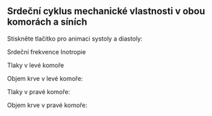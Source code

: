 <div class="w3-row">
<div class="w3-col s12 l4">

## Srdeční cyklus mechanické vlastnosti v obou komorách a síních


<bdl-fmi id="id4" mode="" src="BurkhoffFMI.js" fminame="Cardiovascular_Model_Burkhoff_HemodynamicsBurkhoff_0shallow" tolerance="0.000001" starttime="0" fstepsize="0.02" guid="{b5629132-3ba6-4153-87c2-f3ff108e1920}" valuereferences="33554435,637534265,637534241,637534290,16777312,637534466,637534294,637534268,637534345,637534371,637534323,33554438,33554436,33554437,637534348,637534374,16777310,16777306,16777302,16777298" valuelabels="Left Ventricle Volume,Pressure in Left Ventricle,Pressure in Aorta, Pressure in Left Atria, Heart Rate, LA elastance,MV open, AOV open,Pressure in Right Ventricle,Pressure in Right Arterie,Pressure in Right Atria,Right Ventricle Volume,LA.volume,RA.volume,TV.open,PV.open,LVElastance.Ees,LAElastance.Ees,RVElastance.Ees,RAElastance.Ees" inputs="id1,16777312,1,60,t;idlve,16777310,2.053e+8,100,t;idlve,16777306,3.333e+7,100,t;idlve,16777302,5.066e+7,100,t;idlve,16777298,2.666e+7,100,t" inputlabels="heartRate.k,LVElastance.Ees,LAElastance.Ees,RVElastance.Ees,RAElastance.Ees"></bdl-fmi>


         
Stiskněte tlačítko pro animaci systoly a diastoly:

<bdl-animate-control id="id5" fromid="id4" speedfactor="20" segments="3;5;14;17;29" allowcontinuous="true" segmentlabels="4b plnění atriální systola;1 systola komor - isovolumická kontrakce;2 systola komor - ejekce;3 isovolumická relaxace;4a plnění" segmentcond="6,eq,0;7,eq,1;7,eq,0;6,eq,1;5,gt,100000" simsegments="7;12;17;26;38"></bdl-animate-control> 
<div style="width:200px">
<bdl-animate-adobe src="Faze_srdce.js" width="600" height="600" name="Faze_srdce" fromid="id5" fmuid="id4" responsive="true"></bdl-animate-adobe>
<bdl-bind2a findex="13" aname="children.0.AtriumRight_anim" amin="0" amax="99"></bdl-bind2a>
<bdl-bind2a findex="6" aname="children.0.ValveMV_anim" amin="99" amax="0" fmin="0" fmax="1"></bdl-bind2a>
<bdl-bind2a findex="7" aname="children.0.ValveAOV_anim" amin="0" amax="99" fmin="0" fmax="1"></bdl-bind2a>
<bdl-bind2a findex="15" aname="children.0.ValvePV_anim" amin="0" amax="99" fmin="0" fmax="1"></bdl-bind2a>
<bdl-bind2a findex="14" aname="children.0.ValveTV_anim" amin="99" amax="0" fmin="0" fmax="1"></bdl-bind2a>
<bdl-bind2a findex="12" aname="children.0.AtriumLeft_anim" amin="0" amax="99"></bdl-bind2a>
<bdl-bind2a findex="0" aname="children.0.ventricles.ventriclesTotal.VentricleLeft_anim" amin="99" amax="0"></bdl-bind2a>
<bdl-bind2a findex="11" aname="children.0.ventricles.ventriclesTotal.children.0.VentricleRight_anim" amin="99" amax="0"></bdl-bind2a>

Srdeční frekvence <bdl-range id="id1" title="(1/min)" min="40" max="200" default="60" step="1"></bdl-range>
Inotropie <bdl-range id="idlve" title="(%)" min="50" max="200" default="100" step="0.1"></bdl-range>
<bdl-chartjs-time width="300" height="200" fromid="id4" labels="" initialdata="" refindex="16" refvalues="4"></bdl-chartjs-time>


</div>


</div>
<div class="w3-col s12 l4">
Tlaky v levé komoře
<bdl-chartjs-time id="id11" width="400" height="300" fromid="id4" maxdata="96" labels="Left Ventricle Pressure, Aorta Pressure, Pressure in Left Atria" refindex="1" refvalues="3" ylabel="tlak (mmHg)" xlabel="čas (s)" convertors="0.00750062,1;0.00750062,1;0.00750062,1" throttle="0"></bdl-chartjs-time>
     
Objem krve v levé komoře:
<bdl-chartjs-time id="id11" width="400" height="300" fromid="id4" maxdata="96" labels="Left Ventricle Volume" refindex="0" refvalues="1" ylabel="objem (ml)" xlabel="čas (s)" convertors="1000000,1" throttle="0"></bdl-chartjs-time>
  
</div>
<div class="w3-col s12 l4">
Tlaky v pravé komoře:
<bdl-chartjs-time id="id11" width="400" height="300" fromid="id4" maxdata="96" labels="Right Ventricle Pressure, Right Arterie Pressure, Right atria pressure" refindex="8" refvalues="3" ylabel="tlak (mmHg)" xlabel="čas (s)" convertors="0.00750062,1;0.00750062,1;0.00750062,1" throttle="0"></bdl-chartjs-time>
      
Objem krve v pravé komoře:
<bdl-chartjs-time id="id11" width="400" height="300" fromid="id4" maxdata="96" labels="Right Ventricle Volume" refindex="11" refvalues="1" ylabel="objem (ml)" xlabel="čas (s)" convertors="1000000,1" throttle="0"></bdl-chartjs-time>
  
</div>
</div>


